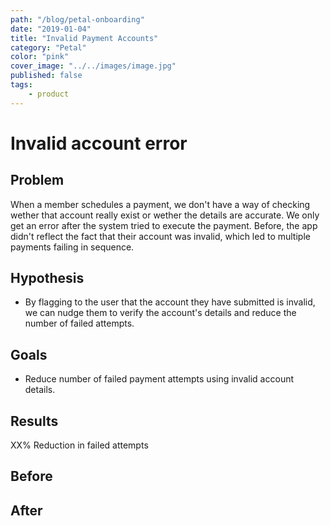 ```yaml
---
path: "/blog/petal-onboarding"
date: "2019-01-04"
title: "Invalid Payment Accounts"
category: "Petal"
color: "pink"
cover_image: "../../images/image.jpg"
published: false
tags: 
	- product
---
```


# Invalid account error

## Problem
When a member schedules a payment, we don't have a way of checking wether that account really exist or wether the details are accurate. We only get an error after the system tried to execute the payment. Before, the app didn't reflect the fact that their account was invalid, which led to multiple payments failing in sequence.


## Hypothesis
- By flagging to the user that the account they have submitted is invalid, we can nudge them to verify the account's details and reduce the number of failed attempts.

## Goals
- Reduce number of failed payment attempts using invalid account details.

## Results
XX% Reduction in failed attempts

## Before

## After